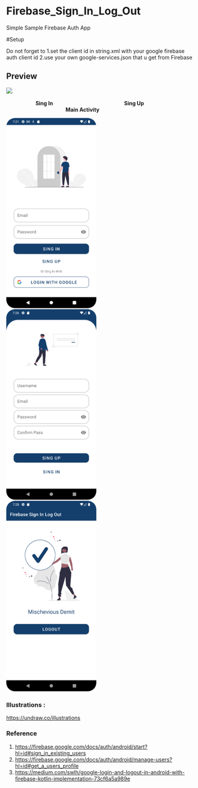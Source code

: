 # Firebase_Sign_In_Log_Out

Simple Sample Firebase Auth App

#Setup

Do not forget to 
1.set the client id in string.xml with your google firebase auth client id
2.use your own google-services.json that u get from Firebase

## Preview
<img src="https://github.com/RadRasyad/Firebase_Sign_In_Log_Out/blob/master/ss/sample.gif" width="240"> 


&emsp; &emsp;&emsp;&emsp;&emsp; **Sing In** 
&emsp;&emsp;&emsp;&emsp;&emsp;&emsp;&emsp;&emsp;&emsp;&emsp;&emsp;&emsp;&emsp; **Sing Up**  &emsp;&emsp;&emsp;&emsp;&emsp;&emsp;&emsp;&emsp;&emsp;&emsp;&emsp;  **Main Activity**

<img src="https://github.com/RadRasyad/Firebase_Sign_In_Log_Out/blob/master/ss/Sing%20In.png" width="240"> &nbsp;&nbsp;&nbsp;&nbsp;&nbsp;&nbsp;
<img src="https://github.com/RadRasyad/Firebase_Sign_In_Log_Out/blob/master/ss/SingUp.png" width="240"> &nbsp;&nbsp;&nbsp;&nbsp;&nbsp;&nbsp;
<img src="https://github.com/RadRasyad/Firebase_Sign_In_Log_Out/blob/master/ss/MainActivity.png" width="240">


### Illustrations :
https://undraw.co/illustrations

### Reference
1. https://firebase.google.com/docs/auth/android/start?hl=id#sign_in_existing_users
2. https://firebase.google.com/docs/auth/android/manage-users?hl=id#get_a_users_profile
3. https://medium.com/swlh/google-login-and-logout-in-android-with-firebase-kotlin-implementation-73cf6a5a989e

